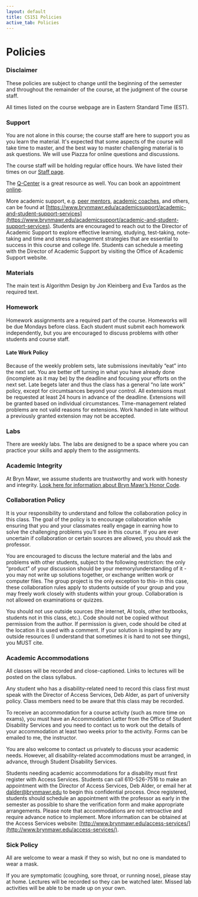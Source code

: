 ```yaml
---
layout: default
title: CS151 Policies
active_tab: Policies
---
```


# Policies

### Disclaimer
These policies are subject to change until the beginning of the semester and throughout the remainder of the course, at the judgment of the course staff.

All times listed on the course webpage are in Eastern Standard Time (EST).

### Support
You are not alone in this course; the course staff
are here to support you as you learn the material. It's expected that some aspects of the course will take time to master, and the best way to master challenging material is to ask questions. We will use Piazza for online questions and discussions. 

The course staff will be holding regular office hours. We have listed their times on our [Staff page](https://bmc-cs-151.github.io/staff.html).

The [Q-Center](https://www.brynmawr.edu/inside/offices-services/q-center) is a great resource as well. You can book an appointment [online](https://brynmawr.mywconline.net/).

More academic support, e.g. [peer mentors](https://www.brynmawr.edu/inside/offices-services/academic-support/academic-student-support-services/peer-mentors), [academic coaches](https://www.brynmawr.edu/inside/offices-services/academic-support/resources), and others, can be found at [https://www.brynmawr.edu/academicsupport/academic-and-student-support-services](https://www.brynmawr.edu/academicsupport/academic-and-student-support-services). Students are encouraged to reach out to the Director of Academic Support to explore effective learning, studying, test-taking, note-taking and time and stress management strategies that are essential to success in this course and college life. Students can schedule a meeting with the Director of Academic Support by visiting the Office of Academic Support website.


### Materials
The main text is Algorithm Design by Jon Kleinberg and Eva Tardos
as the required text. 

### Homework
Homework assignments are a required part of the course. Homeworks will be due Mondays before class.
Each student must submit each homework independently, but you are encouraged to discuss problems with other students and course staff. 


#### Late Work Policy
Because of the weekly problem sets, late submissions inevitably “eat” into the next set. You are better off turning in what you have already done (incomplete as it may be) by the deadline and focusing your efforts on the next set. Late begets later and thus the class has a general “no late work” policy, except for circumtsances beyond your control. All extensions must be requested at least 24 hours in advance of the deadline. Extensions will be granted based on individual circumstances. Time-management related problems are not valid reasons for extensions. Work handed in late without a previously granted extension may not be accepted.
 
### Labs
There are weekly labs. The labs are designed to be a space where you can practice your skills and apply them to the assignments.

### Academic Integrity 

At Bryn Mawr, we assume students are trustworthy and work with honesty and integrity. [Look here for information about Bryn Mawr’s Honor Code](https://www.brynmawr.edu/inside/offices-services/deans-office/academic-community-integrity).

### Collaboration Policy
It is your responsibility to understand and follow the collaboration policy in this class. The goal of the policy is to encourage collaboration while ensuring that you and your classmates really engage in earning how to solve the challenging problems you’ll see in this course. If you are ever uncertain if collaboration or certain sources are allowed, you should ask the professor.

You are encouraged to discuss the lecture material and the labs and problems with other students, subject to the following restriction: the only “product” of your discussion should be your memory/understanding of it - you may not write up solutions together, or exchange written work or computer files. The group project is the only exception to this- in this case, these collaboration rules apply to students outside of your group and you may freely work closely with students within your group. Collaboration is not allowed on examinations or quizzes.

You should not use outside sources (the internet, AI tools, other textbooks, students not in this class, etc.). Code should not be copied without permission from the author. If permission is given, code should be cited at the location it is used with a comment. If your solution is inspired by any outside resources (I understand that sometimes it is hard to not see things), you MUST cite.

### Academic Accommodations

All classes will be recorded and close-captioned. Links to lectures will be posted on the class syllabus.

Any student who has a disability-related need to record this class first must speak with the Director of Access Services, Deb Alder, as part of university policy. Class members need to be aware that this class may be recorded.

To receive an accommodation for a course activity (such as more time on exams), you must have an Accommodation Letter from the Office of Student Disability Services and you need to contact us to work out the details of your accommodation at least two weeks prior to the activity. Forms can be emailed to me, the instructor.

You are also welcome to contact us privately to discuss your academic needs. However, all disability-related accommodations must be arranged, in advance, through Student Disability Services.

Students needing academic accommodations for a disability must first register with Access Services. Students can call 610-526-7516 to make an appointment with the Director of Access Services, Deb Alder, or email her at [dalder@brynmawr.edu](mailto:dalder@brynmawr.edu) to begin this confidential process. Once registered, students should schedule an appointment with the professor as early in the semester as possible to share the verification form and make appropriate arrangements. Please note that accommodations are not retroactive and require advance notice to implement. More information can be obtained at the Access Services website: [http://www.brynmawr.edu/access-services/](http://www.brynmawr.edu/access-services/).

### Sick Policy

All are welcome to wear a mask if they so wish, but no one is mandated to wear a mask.

If you are symptomatic (coughing, sore throat, or running nose), please stay at home. Lectures will be recorded so they can be watched later. Missed lab activities will be able to be made up on your own.

